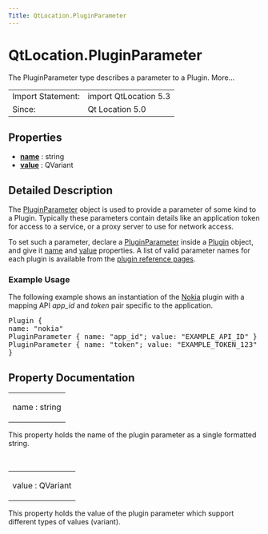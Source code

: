 ```yaml
---
Title: QtLocation.PluginParameter
---
```


# QtLocation.PluginParameter

<span class="subtitle"></span>
<!-- $$$PluginParameter-brief -->
<p>The PluginParameter type describes a parameter to a Plugin. More...</p>
<!-- @@@PluginParameter -->
<table class="alignedsummary">
<tr><td class="memItemLeft rightAlign topAlign"> Import Statement:</td><td class="memItemRight bottomAlign"> import QtLocation 5.3</td></tr><tr><td class="memItemLeft rightAlign topAlign"> Since:</td><td class="memItemRight bottomAlign">  Qt Location 5.0</td></tr></table><ul>
</ul>
<h2 id="properties">Properties</h2>
<ul>
<li class="fn"><b><b><a href="QtLocation.PluginParameter.md#name-prop">name</a></b></b> : string</li>
<li class="fn"><b><b><a href="QtLocation.PluginParameter.md#value-prop">value</a></b></b> : QVariant</li>
</ul>
<!-- $$$PluginParameter-description -->
<h2 id="details">Detailed Description</h2>
</p>
<p>The <a href="QtLocation.PluginParameter.md">PluginParameter</a> object is used to provide a parameter of some kind to a Plugin. Typically these parameters contain details like an application token for access to a service, or a proxy server to use for network access.</p>
<p>To set such a parameter, declare a <a href="QtLocation.PluginParameter.md">PluginParameter</a> inside a <a href="QtLocation.location-places-qml.md#plugin">Plugin</a> object, and give it <a href="QtLocation.PluginParameter.md#name-prop">name</a> and <a href="QtLocation.PluginParameter.md#value-prop">value</a> properties. A list of valid parameter names for each plugin is available from the <a href="QtLocation.qtlocation-index.md#plugin-references-and-parameters">plugin reference pages</a>.</p>
<h3 >Example Usage</h3>
<p>The following example shows an instantiation of the <a href="QtLocation.location-plugin-nokia.md">Nokia</a> plugin with a mapping API <i>app_id</i> and <i>token</i> pair specific to the application.</p>
<pre class="cpp">Plugin {
name: <span class="string">&quot;nokia&quot;</span>
PluginParameter { name: <span class="string">&quot;app_id&quot;</span>; value: <span class="string">&quot;EXAMPLE_API_ID&quot;</span> }
PluginParameter { name: <span class="string">&quot;token&quot;</span>; value: <span class="string">&quot;EXAMPLE_TOKEN_123&quot;</span> }
}</pre>
<!-- @@@PluginParameter -->
<h2>Property Documentation</h2>
<!-- $$$name -->
<table class="qmlname"><tr valign="top" id="name-prop"><td class="tblQmlPropNode"><p><span class="name">name</span> : <span class="type">string</span></p></td></tr></table><p>This property holds the name of the plugin parameter as a single formatted string.</p>
<!-- @@@name -->
<br/>
<!-- $$$value -->
<table class="qmlname"><tr valign="top" id="value-prop"><td class="tblQmlPropNode"><p><span class="name">value</span> : <span class="type">QVariant</span></p></td></tr></table><p>This property holds the value of the plugin parameter which support different types of values (variant).</p>
<!-- @@@value -->
<br/>
